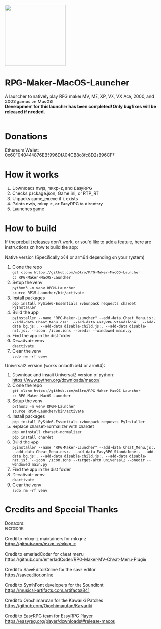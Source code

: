<img src="icon.png" height="200">

# RPG-Maker-MacOS-Launcher
A launcher to natively play RPG maker MV, MZ, XP, VX, VX Ace, 2000, and 2003 games on MacOS!<br>
**Development for this launcher has been completed! Only bugfixes will be released if needed.**<br>
<br>
# Donations
Ethereum Wallet:<br>
0x60F040444876EB5996DfA04CB8d8fc8D2aB96CF7

# How it works
1. Downloads nwjs, mkxp-z, and EasyRPG
2. Checks package.json, Game.ini, or RTP_RT
3. Unpacks game_en.exe if it exists
4. Points nwjs, mkxp-z, or EasyRPG to directory
5. Launches game
# How to build
If the [prebuilt releases](https://github.com/m5kro/RPG-Maker-MacOS-Launcher/releases/latest) don't work, or you'd like to add a feature, here are instructions on how to build the app:<br><br>
Native version (Specifically x64 or arm64 depending on your system):
1. Clone the repo <br> `git clone https://github.com/m5kro/RPG-Maker-MacOS-Launcher` <br> `cd RPG-Maker-MacOS-Launcher`
2. Setup the venv <br> `python3 -m venv RPGM-Launcher` <br> `source RPGM-Launcher/bin/activate`
3. Install packages <br> `pip install PySide6-Essentials evbunpack requests chardet PyInstaller`
4. Build the app <br> `pyinstaller --name "RPG-Maker-Launcher" --add-data Cheat_Menu.js:. --add-data Cheat_Menu.css:. --add-data EasyRPG-Standalone:. --add-data bg.js:. --add-data disable-child.js:. --add-data disable-net.js:. --icon ./icon.icns --onedir --windowed main.py`
5. Find the app in the dist folder
6. Decativate venv <br> `deactivate`
7. Clear the venv <br> `sudo rm -rf venv`

Universal2 version (works on both x64 or arm64):
1. Download and install Universal2 version of python: https://www.python.org/downloads/macos/
2. Clone the repo <br> `git clone https://github.com/m5kro/RPG-Maker-MacOS-Launcher` <br> `cd RPG-Maker-MacOS-Launcher`
3. Setup the venv <br> `python3 -m venv RPGM-Launcher` <br> `source RPGM-Launcher/bin/activate`
4. Install packages <br> `pip install PySide6-Essentials evbunpack requests PyInstaller`
5. Replace charset-normalizer with chardet <br> `pip uninstall charset-normalizer` <br> `pip install chardet`
6. Build the app <br> `pyinstaller --name "RPG-Maker-Launcher" --add-data Cheat_Menu.js:. --add-data Cheat_Menu.css:. --add-data EasyRPG-Standalone:. --add-data bg.js:. --add-data disable-child.js:. --add-data disable-net.js:. --icon ./icon.icns --target-arch universal2 --onedir --windowed main.py`
7. Find the app in the dist folder
8. Decativate venv <br> `deactivate`
9. Clear the venv <br> `sudo rm -rf venv`
# Credits and Special Thanks
Donators:<br>
lecrolonk <br>
<br>
Credit to mkxp-z maintainers for mkxp-z <br>
https://github.com/mkxp-z/mkxp-z <br>
<br>
Credit to emerladCoder for cheat menu <br>
https://github.com/emerladCoder/RPG-Maker-MV-Cheat-Menu-Plugin <br>
<br>
Credit to SaveEditorOnline for the save editor <br>
https://saveeditor.online <br>
<br>
Credit to SynthFont developers for the Soundfont <br>
https://musical-artifacts.com/artifacts/841 <br>
<br>
Credit to Orochimarufan for the Kawariki Patches <br>
https://github.com/Orochimarufan/Kawariki <br>
<br>
Credit to EasyRPG team for EasyRPG Player<br>
https://easyrpg.org/player/downloads/#release-macos<br>
<br>

